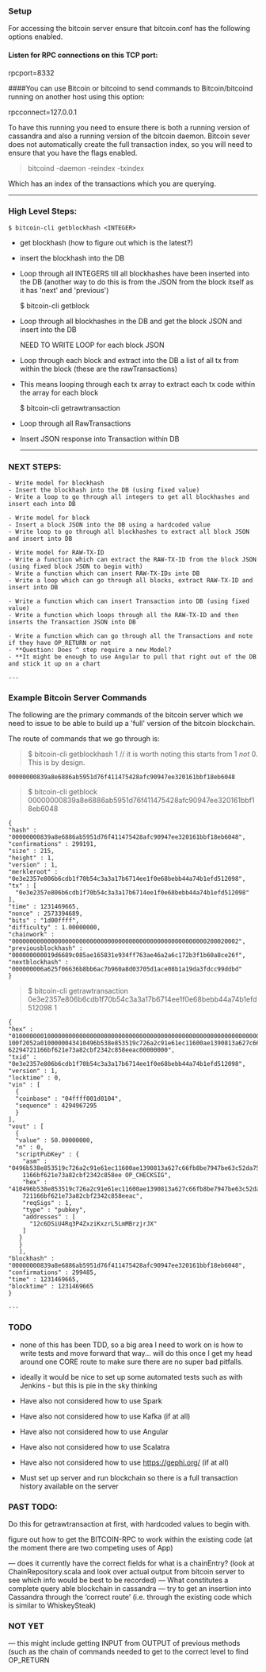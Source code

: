### Setup

For accessing the bitcoin server ensure that bitcoin.conf has the following options enabled.

#### Listen for RPC connections on this TCP port:

rpcport=8332

####You can use Bitcoin or bitcoind to send commands to Bitcoin/bitcoind running on another host using this option:

rpcconnect=127.0.0.1

To have this running you need to ensure there is both a running version of cassandra and also a running version of the
bitcoin daemon. Bitcoin sever does not automatically create the full transaction index, so you will need to ensure that
you have the flags enabled.

> bitcoind -daemon -reindex -txindex

Which has an index of the transactions which you are querying.


---

### High Level Steps:
    $ bitcoin-cli getblockhash <INTEGER>
- get blockhash (how to figure out which is the latest?)
- insert the blockhash into the DB
- Loop through all INTEGERS till all blockhashes have been inserted into the DB
(another way to do this is from the JSON from the block itself as it has 'next' and 'previous')

    $ bitcoin-cli getblock <BLOCKHASH>
- Loop through all blockhashes in the DB and get the block JSON and insert into the DB

    NEED TO WRITE LOOP for each block JSON
- Loop through each block and extract into the DB a list of all tx from within the block (these are the rawTransactions)
- This means looping through each tx array to extract each tx code within the array for each block

    $ bitcoin-cli getrawtransaction <RAW-TX-ID>
- Loop through all RawTransactions
- Insert JSON response into Transaction within DB

    ---

### NEXT STEPS:

    - Write model for blockhash
    - Insert the blockhash into the DB (using fixed value)
    - Write a loop to go through all integers to get all blockhashes and insert each into DB

    - Write model for block
    - Insert a block JSON into the DB using a hardcoded value
    - Write loop to go through all blockhashes to extract all block JSON and insert into DB

    - Write model for RAW-TX-ID
    - Write a function which can extract the RAW-TX-ID from the block JSON (using fixed block JSON to begin with)
    - Write a function which can insert RAW-TX-IDs into DB
    - Write a loop which can go through all blocks, extract RAW-TX-ID and insert into DB

    - Write a function which can insert Transaction into DB (using fixed value)
    - Write a function which loops through all the RAW-TX-ID and then inserts the Transaction JSON into DB

    - Write a function which can go through all the Transactions and note if they have OP_RETURN or not
    - **Question: Does ^ step require a new Model?
    - **It might be enough to use Angular to pull that right out of the DB and stick it up on a chart

    ---

### Example Bitcoin Server Commands

The following are the primary commands of the bitcoin server which we need to issue to be able to build up a 'full'
version of the bitcoin blockchain.

The route of commands that we go through is:

> $ bitcoin-cli getblockhash 1 // it is worth noting this starts from 1 _not_ 0. This is by design.

    00000000839a8e6886ab5951d76f411475428afc90947ee320161bbf18eb6048

> $ bitcoin-cli getblock 00000000839a8e6886ab5951d76f411475428afc90947ee320161bbf18eb6048


    {
    "hash" : "00000000839a8e6886ab5951d76f411475428afc90947ee320161bbf18eb6048",
    "confirmations" : 299191,
    "size" : 215,
    "height" : 1,
    "version" : 1,
    "merkleroot" : "0e3e2357e806b6cdb1f70b54c3a3a17b6714ee1f0e68bebb44a74b1efd512098",
    "tx" : [
      "0e3e2357e806b6cdb1f70b54c3a3a17b6714ee1f0e68bebb44a74b1efd512098"
    ],
    "time" : 1231469665,
    "nonce" : 2573394689,
    "bits" : "1d00ffff",
    "difficulty" : 1.00000000,
    "chainwork" : "0000000000000000000000000000000000000000000000000000000200020002",
    "previousblockhash" : "000000000019d6689c085ae165831e934ff763ae46a2a6c172b3f1b60a8ce26f",
    "nextblockhash" : "000000006a625f06636b8bb6ac7b960a8d03705d1ace08b1a19da3fdcc99ddbd"
    }

> $ bitcoin-cli getrawtransaction 0e3e2357e806b6cdb1f70b54c3a3a17b6714ee1f0e68bebb44a74b1efd512098 1

    {
    "hex" : "01000000010000000000000000000000000000000000000000000000000000000000000000ffffffff0704ffff001d0104ffffffff0
    100f2052a0100000043410496b538e853519c726a2c91e61ec11600ae1390813a627c66fb8be7947be63c52da7589379515d4e0a604f8141781e
    62294721166bf621e73a82cbf2342c858eeac00000000",
    "txid" : "0e3e2357e806b6cdb1f70b54c3a3a17b6714ee1f0e68bebb44a74b1efd512098",
    "version" : 1,
    "locktime" : 0,
    "vin" : [
      {
      "coinbase" : "04ffff001d0104",
      "sequence" : 4294967295
      }
    ],
    "vout" : [
      {
      "value" : 50.00000000,
      "n" : 0,
      "scriptPubKey" : {
        "asm" : "0496b538e853519c726a2c91e61ec11600ae1390813a627c66fb8be7947be63c52da7589379515d4e0a604f8141781e6229472
        1166bf621e73a82cbf2342c858ee OP_CHECKSIG",
        "hex" : "410496b538e853519c726a2c91e61ec11600ae1390813a627c66fb8be7947be63c52da7589379515d4e0a604f8141781e62294
        721166bf621e73a82cbf2342c858eeac",
        "reqSigs" : 1,
        "type" : "pubkey",
        "addresses" : [
          "12c6DSiU4Rq3P4ZxziKxzrL5LmMBrzjrJX"
        ]
       }
       }
       ],
    "blockhash" : "00000000839a8e6886ab5951d76f411475428afc90947ee320161bbf18eb6048",
    "confirmations" : 299485,
    "time" : 1231469665,
    "blocktime" : 1231469665
    }

    ---

### TODO

- none of this has been TDD, so a big area I need to work on is how to write tests and move forward that way... will do
this once I get my head around one CORE route to make sure there are no super bad pitfalls.
- ideally it would be nice to set up some automated tests such as with Jenkins - but this is pie in the sky thinking
 - Have also not considered how to use Spark
 - Have also not considered how to use Kafka (if at all)
 - Have also not considered how to use Angular
 - Have also not considered how to use Scalatra
 - Have also not considered how to use https://gephi.org/ (if at all)

 - Must set up server and run blockchain so there is a full transaction history available on the server

### PAST TODO:

Do this for getrawtransaction at first, with hardcoded values to begin with.

figure out how to get the BITCOIN-RPC to work within the existing code (at the moment there are two competing uses of
App)

— does it currently have the correct fields for what is a chainEntry? (look at ChainRepository.scala and look over actual
output from bitcoin server to see which info would be best to be recorded)
— What constitutes a complete query able blockchain in cassandra
— try to get an insertion into Cassandra through the ‘correct route’ (i.e. through the existing code which is similar to
WhiskeySteak)

### NOT YET
— this might include getting INPUT from OUTPUT of previous methods (such as the chain of commands needed to get to the
correct level to find OP_RETURN
